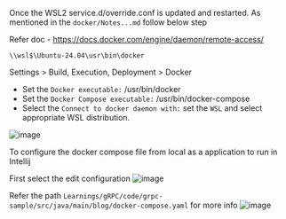 Once the WSL2 service.d/override.conf is updated and restarted. As mentioned in the `docker/Notes...md` follow below step

Refer doc - https://docs.docker.com/engine/daemon/remote-access/


```
\\wsl$\Ubuntu-24.04\usr\bin\docker
```



Settings > Build, Execution, Deployment > Docker 
-  Set the `Docker executable:` /usr/bin/docker
-  Set the `Docker Compose executable:` /usr/bin/docker-compose
-  Select the `Connect to docker daemon with:` set the `WSL` and select appropriate WSL distribution.

![image](https://github.com/user-attachments/assets/1795bc37-22e2-45fc-bdfb-bfb55c553bd1)

To configure the docker compose file from local as a application to run in Intellij

First select the edit configuration
![image](https://github.com/user-attachments/assets/939ba539-7f64-4c9f-81aa-7dc99ff76554)

Refer the path `Learnings/gRPC/code/grpc-sample/src/java/main/blog/docker-compose.yaml` for more info
![image](https://github.com/user-attachments/assets/2ceb5a1f-f6a9-4ae8-b1d8-7fc359e59b18)
